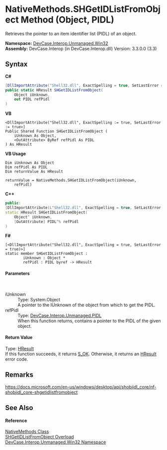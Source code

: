 # NativeMethods.SHGetIDListFromObject Method (Object, PIDL)
 

Retrieves the pointer to an item identifier list (PIDL) of an object.

**Namespace:**&nbsp;<a href="N_DevCase_Interop_Unmanaged_Win32">DevCase.Interop.Unmanaged.Win32</a><br />**Assembly:**&nbsp;DevCase.Interop (in DevCase.Interop.dll) Version: 3.3.0.0 (3.3)

## Syntax

**C#**<br />
``` C#
[DllImportAttribute("Shell32.dll", ExactSpelling = true, SetLastError = true)]
public static HResult SHGetIDListFromObject(
	Object iUnknown,
	out PIDL refPidl
)
```

**VB**<br />
``` VB
<DllImportAttribute("Shell32.dll", ExactSpelling := true, SetLastError := true>]
Public Shared Function SHGetIDListFromObject ( 
	iUnknown As Object,
	<OutAttribute> ByRef refPidl As PIDL
) As HResult
```

**VB Usage**<br />
``` VB Usage
Dim iUnknown As Object
Dim refPidl As PIDL
Dim returnValue As HResult

returnValue = NativeMethods.SHGetIDListFromObject(iUnknown, 
	refPidl)
```

**C++**<br />
``` C++
public:
[DllImportAttribute(L"Shell32.dll", ExactSpelling = true, SetLastError = true)]
static HResult SHGetIDListFromObject(
	Object^ iUnknown, 
	[OutAttribute] PIDL^% refPidl
)
```

**F#**<br />
``` F#
[<DllImportAttribute("Shell32.dll", ExactSpelling = true, SetLastError = true)>]
static member SHGetIDListFromObject : 
        iUnknown : Object * 
        refPidl : PIDL byref -> HResult 

```


#### Parameters
&nbsp;<dl><dt>iUnknown</dt><dd>Type: System.Object<br />A pointer to the IUnknown of the object from which to get the PIDL.</dd><dt>refPidl</dt><dd>Type: <a href="T_DevCase_Interop_Unmanaged_PIDL">DevCase.Interop.Unmanaged.PIDL</a><br />When this function returns, contains a pointer to the PIDL of the given object.</dd></dl>

#### Return Value
Type: <a href="T_DevCase_Interop_Unmanaged_Win32_Enums_HResult">HResult</a><br />If this function succeeds, it returns <a href="T_DevCase_Interop_Unmanaged_Win32_Enums_HResult">S_OK</a>. Otherwise, it returns an <a href="T_DevCase_Interop_Unmanaged_Win32_Enums_HResult">HResult</a> error code.

## Remarks
<a href="https://docs.microsoft.com/en-us/windows/desktop/api/shobjidl_core/nf-shobjidl_core-shgetidlistfromobject" target="_blank">https://docs.microsoft.com/en-us/windows/desktop/api/shobjidl_core/nf-shobjidl_core-shgetidlistfromobject</a>

## See Also


#### Reference
<a href="T_DevCase_Interop_Unmanaged_Win32_NativeMethods">NativeMethods Class</a><br /><a href="Overload_DevCase_Interop_Unmanaged_Win32_NativeMethods_SHGetIDListFromObject">SHGetIDListFromObject Overload</a><br /><a href="N_DevCase_Interop_Unmanaged_Win32">DevCase.Interop.Unmanaged.Win32 Namespace</a><br />